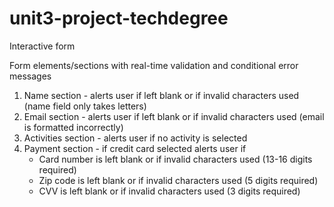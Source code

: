 # unit3-project-techdegree
 Interactive form

 Form elements/sections with real-time validation and conditional error messages
 1. Name section - alerts user if left blank or if invalid characters used (name field only takes letters)
 2. Email section - alerts user if left blank or if invalid characters used (email is formatted incorrectly)
 3. Activities section - alerts user if no activity is selected
 4. Payment section - if credit card selected alerts user if 
    * Card number is left blank or if invalid characters used (13-16 digits required)
    * Zip code is left blank or if invalid characters used (5 digits required)
    * CVV is left blank or if invalid characters used (3 digits required)
